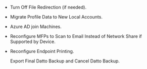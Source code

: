 - Turn Off File Redirection (if needed).
- Migrate Profile Data to New Local Accounts.
- Azure AD join Machines.
- Reconfigure MFPs to Scan to Email Instead of Network Share if Supported by Device.
- Reconfigure Endpoint Printing.





	Export Final Datto Backup and Cancel Datto Backup.